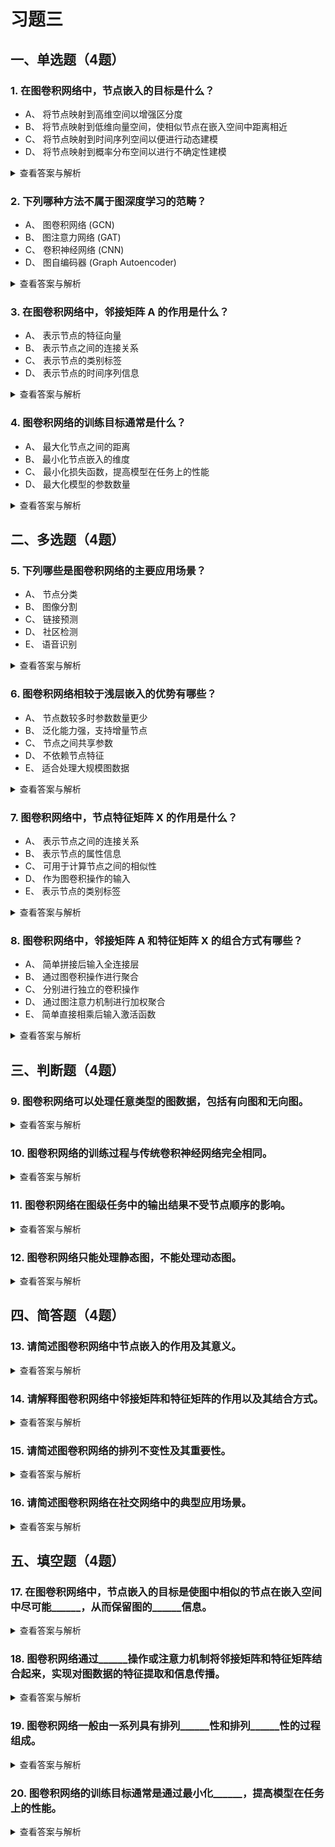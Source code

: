 # 习题三

## 一、单选题（4题）
### 1. 在图卷积网络中，节点嵌入的目标是什么？
- A、 将节点映射到高维空间以增强区分度
- B、 将节点映射到低维向量空间，使相似节点在嵌入空间中距离相近
- C、 将节点映射到时间序列空间以便进行动态建模
- D、 将节点映射到概率分布空间以进行不确定性建模
<details>
  <summary>查看答案与解析</summary>
  答案：B<br>
  解析：节点嵌入的核心目标是将图中的节点映射到一个低维向量空间，使得图中相似的节点在嵌入空间中尽可能接近，从而保留图的结构信息。
</details>

### 2. 下列哪种方法不属于图深度学习的范畴？
- A、 图卷积网络 (GCN)
- B、 图注意力网络 (GAT)
- C、 卷积神经网络 (CNN)
- D、 图自编码器 (Graph Autoencoder)
<details>
  <summary>查看答案与解析</summary>
  答案：C<br>
  解析：卷积神经网络(CNN) 主要用于处理网格状数据（如图像），而图深度学习专门针对图结构数据，因此 CNN 不属于图深度学习的范畴。
</details>

### 3. 在图卷积网络中，邻接矩阵 A 的作用是什么？
- A、 表示节点的特征向量
- B、 表示节点之间的连接关系
- C、 表示节点的类别标签
- D、 表示节点的时间序列信息
<details>
  <summary>查看答案与解析</summary>
  答案：B<br>
  解析：邻接矩阵A 描述了图中节点之间的连接关系，是图卷积网络中进行消息传递和聚合操作的重要组成部分。
</details>

### 4. 图卷积网络的训练目标通常是什么？
- A、 最大化节点之间的距离
- B、 最小化节点嵌入的维度
- C、 最小化损失函数，提高模型在任务上的性能
- D、 最大化模型的参数数量
<details>
  <summary>查看答案与解析</summary>
  答案：C<br>
  解析：图卷积网络的训练目标是通过最小化损失函数，使模型在节点分类、链接预测等任务上表现更好。
</details>


## 二、多选题（4题）
### 5. 下列哪些是图卷积网络的主要应用场景？
- A、 节点分类
- B、 图像分割
- C、 链接预测
- D、 社区检测
- E、 语音识别
<details>
  <summary>查看答案与解析</summary>
  答案：ACD<br>
  解析：图卷积网络广泛应用于图结构数据相关的任务，如节点分类、链接预测和社区检测，而图像分割和语音识别通常使用传统卷积神经网络。
</details>

### 6. 图卷积网络相较于浅层嵌入的优势有哪些？
- A、 节点数较多时参数数量更少
- B、 泛化能力强，支持增量节点
- C、 节点之间共享参数
- D、 不依赖节点特征
- E、 适合处理大规模图数据
<details>
  <summary>查看答案与解析</summary>
  答案：ABCE<br>
  解析：图卷积网络通过深度学习方法克服了浅层嵌入的缺点，如参数数量多、泛化能力差、不合并节点特征等问题，具备更强的泛化能力和适应性。
</details>

### 7. 图卷积网络中，节点特征矩阵 X 的作用是什么？
- A、 表示节点之间的连接关系
- B、 表示节点的属性信息
- C、 可用于计算节点之间的相似性
- D、 作为图卷积操作的输入
- E、 表示节点的类别标签
<details>
  <summary>查看答案与解析</summary>
  答案：BCD<br>
  解析：节点特征矩阵X 包含了节点的属性信息，用于计算节点之间的相似性，并作为图卷积操作的输入。 类别标签是训练中的监督信号，并非特征矩阵的作用。
</details>

### 8. 图卷积网络中，邻接矩阵 A 和特征矩阵 X 的组合方式有哪些？
- A、 简单拼接后输入全连接层
- B、 通过图卷积操作进行聚合
- C、 分别进行独立的卷积操作
- D、 通过图注意力机制进行加权聚合
- E、 简单直接相乘后输入激活函数
<details>
  <summary>查看答案与解析</summary>
  答案：BD<br>
  解析：图卷积网络中，邻接矩阵A 和特征矩阵 X 通常通过图卷积操作或图注意力机制进行聚合，而不是简单的拼接或相乘。
</details>


## 三、判断题（4题）
### 9. 图卷积网络可以处理任意类型的图数据，包括有向图和无向图。
<details>
  <summary>查看答案与解析</summary>
  答案：正确<br>
  解析：图卷积网络的设计可以适应不同类型的图结构，包括有向图和无向图，只要邻接矩阵和特征矩阵能够正确表示图的结构。
</details>

### 10. 图卷积网络的训练过程与传统卷积神经网络完全相同。
<details>
  <summary>查看答案与解析</summary>
  答案：错误<br>
  解析：图卷积网络的训练过程与传统卷积神经网络虽然在优化方法上相同（如都使用梯度下降），但在具体细节上有所不同，因为图数据的结构不同于图像数据，需要特殊的图卷积操作。
</details>

### 11. 图卷积网络在图级任务中的输出结果不受节点顺序的影响。
<details>
  <summary>查看答案与解析</summary>
  答案：正确<br>
  解析：图卷积网络在图级任务中具有排列不变性，即最终的输出结果不会因节点顺序的变化而改变。
</details>

### 12. 图卷积网络只能处理静态图，不能处理动态图。
<details>
  <summary>查看答案与解析</summary>
  答案：错误<br>
  解析：图卷积网络可以通过扩展设计来处理动态图，例如引入时间维度或递归机制。
</details>


## 四、简答题（4题）
### 13. 请简述图卷积网络中节点嵌入的作用及其意义。
<details>
  <summary>查看答案与解析</summary>
  答案：节点嵌入的作用是将图中的节点映射到低维向量空间，使得相似的节点在嵌入空间中距离相近。其意义在于保留图的结构信息，便于后续的节点分类、链接预测等任务。<br>
  解析：节点嵌入解决了图数据非结构化的问题，将节点转化为机器可处理的低维向量，同时保留关键结构特征，为下游任务提供基础。
</details>

### 14. 请解释图卷积网络中邻接矩阵和特征矩阵的作用以及其结合方式。
<details>
  <summary>查看答案与解析</summary>
  答案：邻接矩阵描述了节点之间的连接关系，特征矩阵描述了节点的属性信息。图卷积网络通过图卷积操作或注意力机制将两者结合起来，实现对图数据的特征提取和信息传播。<br>
  解析：邻接矩阵提供“结构信息”，特征矩阵提供“属性信息”，两者结合是图卷积实现“消息传递”的核心，确保模型同时利用图的结构和节点属性。
</details>

### 15. 请简述图卷积网络的排列不变性及其重要性。
<details>
  <summary>查看答案与解析</summary>
  答案：排列不变性是指图级任务中图卷积网络的输出结果不受节点顺序的影响。其重要性在于保证模型的稳定性和可靠性，避免因节点顺序的不同而导致结果的不一致。<br>
  解析：图数据的节点无固定顺序（如社交网络中用户编号可任意调整），排列不变性确保模型对同一图的不同节点编号方式输出一致，符合实际应用需求。
</details>

### 16. 请简述图卷积网络在社交网络中的典型应用场景。
<details>
  <summary>查看答案与解析</summary>
  答案：图卷积网络在社交网络中可用于用户分类、好友推荐、社区发现等任务。通过分析用户之间的连接关系和用户特征，图卷积网络可以提供更准确的预测和分类结果。<br>
  解析：社交网络天然是图结构（用户为节点，好友关系为边），图卷积能有效利用“用户连接”和“用户属性（如兴趣标签）”，提升任务精度（如推荐好友时同时考虑关系亲密度和兴趣相似度）。
</details>


## 五、填空题（4题）
### 17. 在图卷积网络中，节点嵌入的目标是使图中相似的节点在嵌入空间中尽可能______，从而保留图的______信息。
<details>
  <summary>查看答案与解析</summary>
  答案：接近；结构<br>
  解析：节点嵌入的核心目标是保留图的结构信息，使相似节点在嵌入空间中距离相近。
</details>

### 18. 图卷积网络通过______操作或注意力机制将邻接矩阵和特征矩阵结合起来，实现对图数据的特征提取和信息传播。
<details>
  <summary>查看答案与解析</summary>
  答案：图卷积<br>
  解析：图卷积操作是图卷积网络的核心，用于聚合邻居节点的信息并更新当前节点的特征。
</details>

### 19. 图卷积网络一般由一系列具有排列______性和排列______性的过程组成。
<details>
  <summary>查看答案与解析</summary>
  答案：不变；等变<br>
  解析：图卷积网络的设计巧妙地结合了排列等变性和排列不变性来处理非结构化的图数据。其图卷积层通过对邻居节点信息进行聚合和变换来更新当前节点的特征，具有排列等变性；对于需要得到整个图的单一表示的图级任务（如图分类），会在网络的末端添加一个全局池化层（如全局求和），这是一个天然的排列不变操作，确保最终输出结果与图的节点顺序无关。
</details>

### 20. 图卷积网络的训练目标通常是通过最小化______，提高模型在任务上的性能。
<details>
  <summary>查看答案与解析</summary>
  答案：损失函数<br>
  解析：损失函数是衡量模型预测结果与真实值之间差距的指标，通过最小化损失函数可以提高模型性能。
</details>


